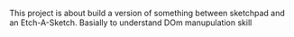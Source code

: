 This project is about build a version of something between sketchpad and an Etch-A-Sketch.
Basially to understand DOm manupulation skill
